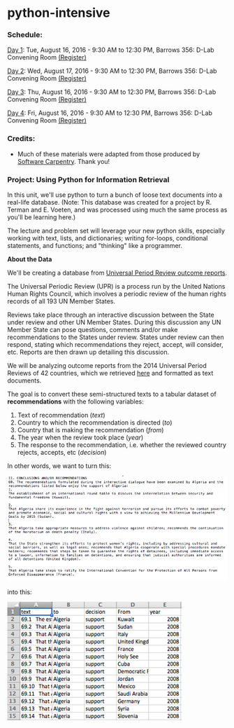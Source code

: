 # python-intensive

### Schedule:

[Day 1](https://github.com/dlab-berkeley/python-intensive/tree/master/Day_1): Tue, August 16, 2016 - 9:30 AM to 12:30 PM, Barrows 356: D-Lab Convening Room [(Register)](http://dlab.berkeley.edu/training/python-everything-part-0-0)

[Day 2](https://github.com/dlab-berkeley/python-intensive/tree/master/Day_2): Wed, August 17, 2016 - 9:30 AM to 12:30 PM, Barrows 356: D-Lab Convening Room [(Register)](http://dlab.berkeley.edu/training/python-everything-part-1-1)

[Day 3](https://github.com/dlab-berkeley/python-intensive/tree/master/Day_3): Thu, August 16, 2016 - 9:30 AM to 12:30 PM, Barrows 356: D-Lab Convening Room [(Register)](http://dlab.berkeley.edu/training/python-everything-part-2-1)

[Day 4](https://github.com/dlab-berkeley/python-intensive/tree/master/Day_4): Fri, August 16, 2016 - 9:30 AM to 12:30 PM, Barrows 356: D-Lab Convening Room [(Register)](http://dlab.berkeley.edu/training/python-everything-part-3-1)

### Credits:

- Much of these materials were adapted from those produced by [Software Carpentry](http://software-carpentry.org/). Thank you!


### Project: Using Python for Information Retrieval

In this unit, we'll use python to turn a bunch of loose text documents into a real-life database. (Note: This database was created for a project by R. Terman and E. Voeten, and was processed using much the same process as you'll be learning here.)

The lecture and problem set will leverage your new python skills, especially working with text, lists, and dictionaries; writing for-loops, conditional statements, and functions; and "thinking" like a programmer.

**About the Data**

We'll be creating a database from [Universal Period Review outcome reports](http://www.ohchr.org/EN/HRBodies/UPR/Pages/BasicFacts.aspx).

The Universal Periodic Review (UPR) is a process run by the United Nations Human Rights Council, which involves a periodic review of the human rights records of all 193 UN Member States.

Reviews take place through an interactive discussion between the State under review and other UN Member States. During this discussion any UN Member State can pose questions, comments and/or make recommendations to the States under review. States under review can then respond, stating which recommendations they reject, accept, will consider, etc. Reports are then drawn up detailing this discussion.

We will be analyzing outcome reports from the 2014 Universal Period Reviews of 42 countries, which we retrieved [here](http://www.ohchr.org/EN/HRBodies/UPR/Pages/Documentation.aspx) and formatted as text documents.

The goal is to convert these semi-structured texts to a tabular dataset of **recommendations** with the following variables:

1. Text of recommendation (*text*)
2. Country to which the recommendation is directed (*to*)
3. Country that is making the recommendation (*from*)
4. The year when the review took place (*year*)
5. The response to the recommendation, i.e. whether the reviewed country rejects, accepts, etc (*decision*)

In other words, we want to turn this:

<img src="img/text.png" width="600">

into this:

<img src="img/tabular.png" width="400">
